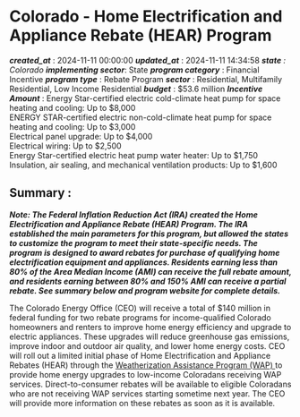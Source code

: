 # Colorado - Home Electrification and Appliance Rebate (HEAR) Program 
 ***created_at*** : 2024-11-11 00:00:00 
 ***updated_at*** : 2024-11-11 14:34:58 
 ***state** : Colorado 
 **implementing sector***: State 
 ***program category*** : Financial Incentive 
 ***program type*** : Rebate Program 
 ***sector*** : Residential, Multifamily Residential, Low Income Residential 
 ***budget*** : $53.6 million 
 ***Incentive Amount*** : Energy Star-certified electric cold-climate heat pump for space heating and
cooling: Up to $8,000  
ENERGY STAR-certified electric non-cold-climate heat pump for space heating
and cooling: Up to $3,000  
Electrical panel upgrade: Up to $4,000  
Electrical wiring: Up to $2,500  
Energy Star-certified electric heat pump water heater: Up to $1,750  
Insulation, air sealing, and mechanical ventilation products: Up to $1,600  

 
 ## Summary : 
 **_Note: The Federal Inflation Reduction Act (IRA) created the Home
Electrification and Appliance Rebate (HEAR) Program. The IRA established the
main parameters for this program, but allowed the states to customize the
program to meet their state-specific needs. The program is designed to award
rebates for purchase of qualifying home electrification equipment and
appliances. Residents earning less than 80% of the Area Median Income (AMI)
can receive the full rebate amount, and residents earning between 80% and 150%
AMI can receive a partial rebate. See summary below and program website for
complete details._**

The Colorado Energy Office (CEO) will receive a total of $140 million in
federal funding for two rebate programs for income-qualified Colorado
homeowners and renters to improve home energy efficiency and upgrade to
electric appliances. These upgrades will reduce greenhouse gas emissions,
improve indoor and outdoor air quality, and lower home energy costs. CEO will
roll out a limited initial phase of Home Electrification and Appliance Rebates
(HEAR) through the [Weatherization Assistance Program (WAP)
](https://energyoffice.colorado.gov/weatherization-assistance-program)to
provide home energy upgrades to low-income Coloradans receiving WAP services.
Direct-to-consumer rebates will be available to eligible Coloradans who are
not receiving WAP services starting sometime next year. The CEO will provide
more information on these rebates as soon as it is available.

 
 